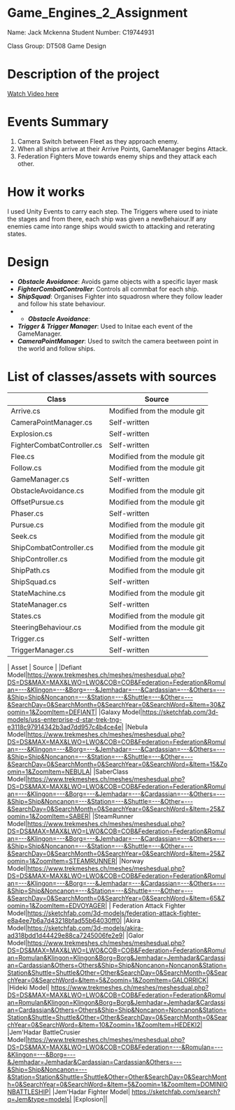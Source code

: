 # Game_Engines_2_Assignment

Name: Jack Mckenna
Student Number: C19744931

Class Group: DT508 Game Design


# Description of the project

[Watch  Video here]()

# Events Summary
1. Camera Switch between Fleet as they approach enemy.
2. When all ships arrive at their Arrive Points, GameManager begins Attack.
3. Federation Fighters Move towards enemy ships and they attack each other.
# How it works
I used Unity Events to carry each step. The Triggers where used to iniate the stages and from there,  each ship was given a newBehaiour.If any enemies came into range ships would  swicth to attacking and reterating states.

# Design
- ***Obstacle Avoidance***: Avoids game objects with a specific layer mask
- ***FighterCombatController***: Controls all commbat for each ship.
- ***ShipSquad***: Organises Fighter into squadrosn where they follow leader and follow his state behaviour.
-  - ***Obstacle Avoidance***:
- ***Trigger & Trigger Manager***: Used to Initae each event of the GameManager.
- ***CameraPointManager***: Used to switch the camera  beetween point in the world and follow ships.
 

# List of classes/assets with sources
| Class | Source |
|-----------|-----------|
|Arrive.cs|Modified from the module git|
|CameraPointManager.cs|Self-written|
|Explosion.cs|Self-written|
|FighterCombatController.cs|Self-written|
|Flee.cs|Modified from the module git|
|Follow.cs|Modified from the module git|
|GameManager.cs  |Self-written|
|ObstacleAvoidance.cs|Modified from the module git|
|OffsetPursue.cs|Modified from the module git|
|Phaser.cs|Self-written|
|Pursue.cs|Modified from the module git|
|Seek.cs|Modified from the module git|
|ShipCombatController.cs|Modified from the module git|
|ShipController.cs|Modified from the module git|
|ShipPath.cs|Modified from the module git|
|ShipSquad.cs|Self-written|
|StateMachine.cs|Modified from the module git|
|StateManager.cs|Self-written|
|States.cs|Modified from the module git|
|SteeringBehaviour.cs|Modified from the module git|
|Trigger.cs|Self-written|
|TriggerManager.cs|Self-written|




| Asset | Source |
|Defiant Model|https://www.trekmeshes.ch/meshes/meshesdual.php?DS=DS&MAX=MAX&LWO=LWO&COB=COB&Federation=Federation&Romulan=---&Klingon=---&Borg=---&Jemhadar=---&Cardassian=---&Others=---&Ship=Ship&Noncanon=---&Station=---&Shuttle=---&Other=---&SearchDay=0&SearchMonth=0&SearchYear=0&SearchWord=&Item=30&Zoomin=1&ZoomItem=DEFIANT|
|Galaxy Model|https://sketchfab.com/3d-models/uss-enterprise-d-star-trek-tng-e3118c97914342b3ad7dd957c4b4ce4e|
|Nebula  Model|https://www.trekmeshes.ch/meshes/meshesdual.php?DS=DS&MAX=MAX&LWO=LWO&COB=COB&Federation=Federation&Romulan=---&Klingon=---&Borg=---&Jemhadar=---&Cardassian=---&Others=---&Ship=Ship&Noncanon=---&Station=---&Shuttle=---&Other=---&SearchDay=0&SearchMonth=0&SearchYear=0&SearchWord=&Item=15&Zoomin=1&ZoomItem=NEBULA|
|SaberClass Model|https://www.trekmeshes.ch/meshes/meshesdual.php?DS=DS&MAX=MAX&LWO=LWO&COB=COB&Federation=Federation&Romulan=---&Klingon=---&Borg=---&Jemhadar=---&Cardassian=---&Others=---&Ship=Ship&Noncanon=---&Station=---&Shuttle=---&Other=---&SearchDay=0&SearchMonth=0&SearchYear=0&SearchWord=&Item=25&Zoomin=1&ZoomItem=SABER|
|SteamRunner Model|https://www.trekmeshes.ch/meshes/meshesdual.php?DS=DS&MAX=MAX&LWO=LWO&COB=COB&Federation=Federation&Romulan=---&Klingon=---&Borg=---&Jemhadar=---&Cardassian=---&Others=---&Ship=Ship&Noncanon=---&Station=---&Shuttle=---&Other=---&SearchDay=0&SearchMonth=0&SearchYear=0&SearchWord=&Item=25&Zoomin=1&ZoomItem=STEAMRUNNER|
|Norway Model|https://www.trekmeshes.ch/meshes/meshesdual.php?DS=DS&MAX=MAX&LWO=LWO&COB=COB&Federation=Federation&Romulan=---&Klingon=---&Borg=---&Jemhadar=---&Cardassian=---&Others=---&Ship=Ship&Noncanon=---&Station=---&Shuttle=---&Other=---&SearchDay=0&SearchMonth=0&SearchYear=0&SearchWord=&Item=65&Zoomin=1&ZoomItem=EDVOYAGER|
| Federation Attack Fighter Model|https://sketchfab.com/3d-models/federation-attack-fighter-e8a4ee7b6a7d43218bfad55b64030ff0|
|Akira Model|https://sketchfab.com/3d-models/akira-ad318bdd1d44429e88ca7245006fe2e9|
|Galor Model|https://www.trekmeshes.ch/meshes/meshesdual.php?DS=DS&MAX=MAX&LWO=LWO&COB=COB&Federation=Federation&Romulan=Romulan&Klingon=Klingon&Borg=Borg&Jemhadar=Jemhadar&Cardassian=Cardassian&Others=Others&Ship=Ship&Noncanon=Noncanon&Station=Station&Shuttle=Shuttle&Other=Other&SearchDay=0&SearchMonth=0&SearchYear=0&SearchWord=&Item=5&Zoomin=1&ZoomItem=GALORRICK|
|Hideki Model| https://www.trekmeshes.ch/meshes/meshesdual.php?DS=DS&MAX=MAX&LWO=LWO&COB=COB&Federation=Federation&Romulan=Romulan&Klingon=Klingon&Borg=Borg&Jemhadar=Jemhadar&Cardassian=Cardassian&Others=Others&Ship=Ship&Noncanon=Noncanon&Station=Station&Shuttle=Shuttle&Other=Other&SearchDay=0&SearchMonth=0&SearchYear=0&SearchWord=&Item=10&Zoomin=1&ZoomItem=HEDEKI2|
|Jem'Hadar BattleCrusier Model|https://www.trekmeshes.ch/meshes/meshesdual.php?DS=DS&MAX=MAX&LWO=LWO&COB=COB&Federation=---&Romulan=---&Klingon=---&Borg=---&Jemhadar=Jemhadar&Cardassian=Cardassian&Others=---&Ship=Ship&Noncanon=---&Station=Station&Shuttle=Shuttle&Other=Other&SearchDay=0&SearchMonth=0&SearchYear=0&SearchWord=&Item=5&Zoomin=1&ZoomItem=DOMINIONBATTLESHIP|
|Jem'Hadar Fighter Model| https://sketchfab.com/search?q=Jem&type=models|
|Explosion||  
